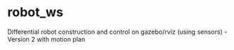 # robot_ws
Differential robot construction and control on gazebo/rviz (using sensors) - Version 2 with motion plan
